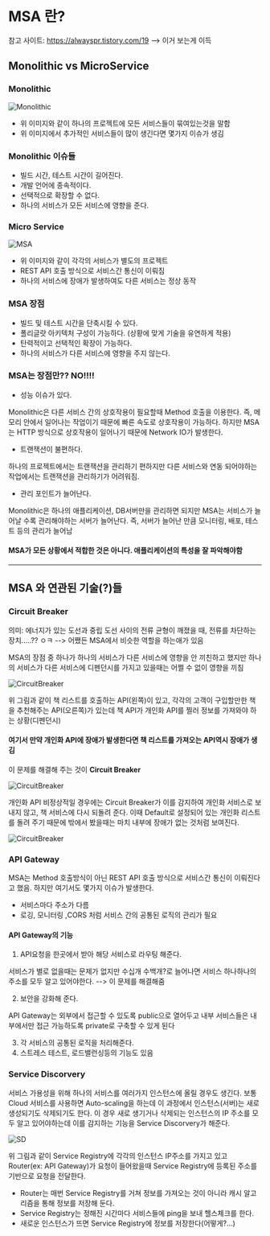 # MSA 란?

참고 사이트: https://alwayspr.tistory.com/19 --> 이거 보는게 이득 

## Monolithic vs MicroService

### Monolithic 

![Monolithic](./img/Monolithic.png)

- 위 이미지와 같이 하나의 프로젝트에 모든 서비스들이 묶여있는것을 말함
- 위 이미지에서 추가적인 서비스들이 많이 생긴다면 몇가지 이슈가 생김

### Monolithic 이슈들

- 빌드 시간, 테스트 시간이 길어진다.
- 개발 언어에 종속적이다.
- 선택적으로 확장할 수 없다.
- 하나의 서비스가 모든 서비스에 영향을 준다.

### Micro Service

![MSA](./img/MSA.png)

- 위 이미지와 같이 각각의 서비스가 별도의 프로젝트
- REST API 호출 방식으로 서비스간 통신이 이뤄짐
- 하나의 서비스에 장애가 발생하여도 다른 서비스는 정상 동작

### MSA 장점

- 빌드 및 테스트 시간을 단축시킬 수 있다.
- 폴리글랏 아키텍처 구성이 가능하다. (상황에 맞게 기술을 유연하게 적용)
- 탄력적이고 선택적인 확장이 가능하다.
- 하나의 서비스가 다른 서비스에 영향을 주지 않는다.

### MSA는 장점만?? NO!!!!

- 성능 이슈가 있다.

Monolithic은 다른 서비스 간의 상호작용이 필요할때 Method 호출을 이용한다. 즉, 메모리 안에서 일어나는 작업이기 때문에 빠른 속도로 상호작용이 가능하다. 하지만 MSA는 HTTP 방식으로 상호작용이 일어나기 때문에 Network IO가 발생한다.

- 트랜잭션이 불편하다.

하나의 프로젝트에서는 트랜잭션을 관리하기 편하지만 다른 서비스와 연동 되어야하는 작업에서는 트랜잭션을 관리하기가 어려워짐.

- 관리 포인트가 늘어난다.

Monolithic은 하나의 애플리케이션, DB서버만을 관리하면 되지만 MSA는 서비스가 늘어날 수록 관리해야하는 서버가 늘어난다. 즉, 서버가 늘어난 만큼 모니터링, 배포, 테스트 등의 관리가 늘어남

#### MSA가 모든 상황에서 적합한 것은 아니다. 애플리케이션의 특성을 잘 파악해야함

---

## MSA 와 연관된 기술(?)들

### Circuit Breaker

의미: 에너지가 있는 도선과 중립 도선 사이의 전류 균형이 깨졌을 때, 전류를 차단하는 장치.....?? ㅇㅋ --> 어쨌든 MSA에서 비슷한 역할을 하는애가 있음

MSA의 장점 중 하나가 하나의 서비스가 다른 서비스에 영향을 안 끼친하고 했지만 하나의 서비스가 다른 서비스에 디펜던시를 가지고 있을때는 어쩔 수 없이 영향을 끼침

![CircuitBreaker](./img/CircuitBreaker.png)

위 그림과 같이 책 리스트를 호출하는 API(왼쪽)이 있고, 각각의 고객이 구입할만한 책을 추천해주는 API(오른쪽)가 있는데 책 API가 개인화 API를 찔러 정보를 가져와야 하는 상황(디펜던시) 

#### 여기서 만약 개인화 API에 장애가 발생한다면 책 리스트를 가져오는 API역시 장애가 생김

이 문제를 해결해 주는 것이 **Circuit Breaker**

![CircuitBreaker](./img/CircuitBreaker2.png)

개인화 API 비정상적일 경우에는 Circuit Breaker가 이를 감지하여 개인화 서비스로 보내지 않고, 책 서비스에 다시 되돌려 준다. 이때 Default로 설정되어 있는 개인화 리스트를 돌려 주기 때문에 밖에서 봤을때는 마치 내부에 장애가 없는 것처럼 보여진다.

![CircuitBreaker](./img/CircuitBreaker3.png)

### API Gateway

MSA는 Method 호출방식이 아닌 REST API 호출 방식으로 서비스간 통신이 이뤄진다고 했음. 하지만 여기서도 몇가지 이슈가 발생한다.

- 서비스마다 주소가 다름
- 로깅, 모니터링 ,CORS 처럼 서비스 간의 공통된 로직의 관리가 필요

#### API Gateway의 기능

1. API요청을 한곳에서 받아 해당 서비스로 라우팅 해준다.

서비스가 별로 없을때는 문제가 없지만 수십개 수백개?로 늘어나면 서비스 하나하나의 주소를 모두 알고 있어야한다. --> 이 문제를 해결해줌

2. 보안을 강화해 준다.

API Gateway는 외부에서 접근할 수 있도록 public으로 열어두고 내부 서비스들은 내부에서만 접근 가능하도록 private로 구축할 수 있게 된다

3. 각 서비스의 공통된 로직을 처리해준다.
4. 스트레스 테스트, 로드밸런싱등의 기능도 있음

### Service Discorvery

서비스 가용성을 위해 하나의 서비스를 여러가지 인스턴스에 올릴 경우도 생긴다. 보통 Cloud 서비스를 사용하면 Auto-scaling을 하는데 이 과정에서 인스턴스(서버)는 새로 생성되기도 삭제되기도 한다. 이 경우 새로 생기거나 삭제되는 인스턴스의 IP 주소를 모두 알고 있어야하는데 이를 감지하는 기능을 Service Discorvery가 해준다.

![SD](./img/SD.png)

위 그림과 같이 Service Registry에 각각의 인스턴스 IP주소를 가지고 있고 Router(ex: API Gateway)가 요청이 들어왔을때 Service Registry에 등록된 주소를 기반으로 요청을 전달한다.

- Router는 매번 Service Registry를 거쳐 정보를 가져오는 것이 아니라 캐시 알고리즘을 통해 정보를 저장해 둔다.
- Service Registry는 정해진 시간마다 서비스들에 ping을 보내 헬스체크를 한다.
- 새로운 인스턴스가 뜨면 Service Registry에 정보를 저장한다(어떻게?...)




